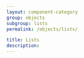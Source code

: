 ```yaml
---
layout: component-category
group: objects
subgroup: lists
permalink: /objects/lists/

title: Lists
description:
---
```

